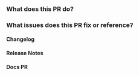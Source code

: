 <!-- Please review the following before submitting a PR:
Pull Request Policy: https://github.com/codenvy/planning/wiki/Development-Workflow#pull-requests
-->

### What does this PR do?


### What issues does this PR fix or reference?


#### Changelog
<!-- one line entry to be added to changelog -->

#### Release Notes
<!-- markdown to be included in marketing announcement - N/A for bugs -->


#### Docs PR
<!-- Please add a matching PR to [the docs repo](http://github.com/eclipse/che-docs) and link that PR to this issue.
Both will be merged at the same time. -->
